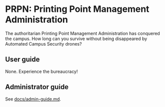 # PRPN: Printing Point Management Administration

The authoritarian Printing Point Management Administration has conquered the
campus. How long can you survive without being disappeared by Automated Campus
Security drones?

## User guide

None. Experience the bureaucracy!

## Administrator guide

See [docs/admin-guide.md](docs/admin-guide.md).
